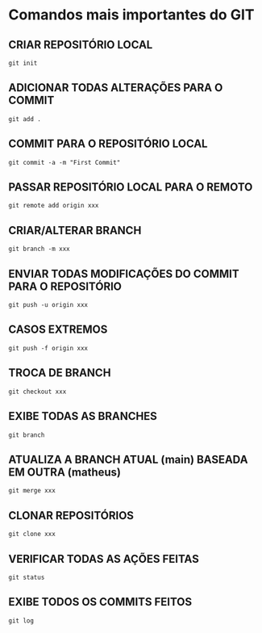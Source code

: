 # Comandos mais importantes do GIT
## CRIAR REPOSITÓRIO LOCAL
```
git init
```

## ADICIONAR TODAS ALTERAÇÕES PARA O COMMIT
```
git add .
```

## COMMIT PARA O REPOSITÓRIO LOCAL
```
git commit -a -m "First Commit"
```

## PASSAR REPOSITÓRIO LOCAL PARA O REMOTO
```
git remote add origin xxx
```

## CRIAR/ALTERAR BRANCH
```
git branch -m xxx
```

## ENVIAR TODAS MODIFICAÇÕES DO COMMIT PARA O REPOSITÓRIO
```
git push -u origin xxx
```

## CASOS EXTREMOS
```
git push -f origin xxx
```

## TROCA DE BRANCH
```
git checkout xxx
```

## EXIBE TODAS AS BRANCHES
```
git branch
```

## ATUALIZA A BRANCH ATUAL (main) BASEADA EM OUTRA (matheus)
```
git merge xxx
```

## CLONAR REPOSITÓRIOS
```
git clone xxx
```

## VERIFICAR TODAS AS AÇÕES FEITAS
```
git status
```

## EXIBE TODOS OS COMMITS FEITOS
```
git log
```
